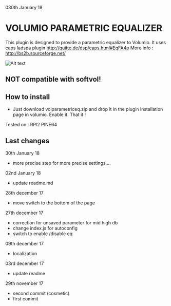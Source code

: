 030th January 18
#	VOLUMIO PARAMETRIC EQUALIZER

This plugin is designed to provide a parametric equalizer to Volumio.
It uses caps ladspa plugin
http://quitte.de/dsp/caps.html#EqFA4p
More info : http://bs2b.sourceforge.net/

![Alt text](volparametriceq.jpg?raw=true "Parametric Equalizer")

## NOT compatible with softvol!

## How to install

- Just download volparametriceq.zip and drop it in the plugin installation page in volumio.
Enable it. That it !


Tested on :
RPI2
PINE64


## Last changes

30th January 18
- more precise step for more precise settings....

02nd January 18
- update readme.md

28th december 17
- move switch to the bottom of the page

27th december 17

- correction for unsaved parameter for mid high db
- change index.js for autoconfig
- switch to enable /disable eq

09th december 17

- localization

03rd december 17
- update readme

29th november 17
- second commit (cosmetic)
- first commit
